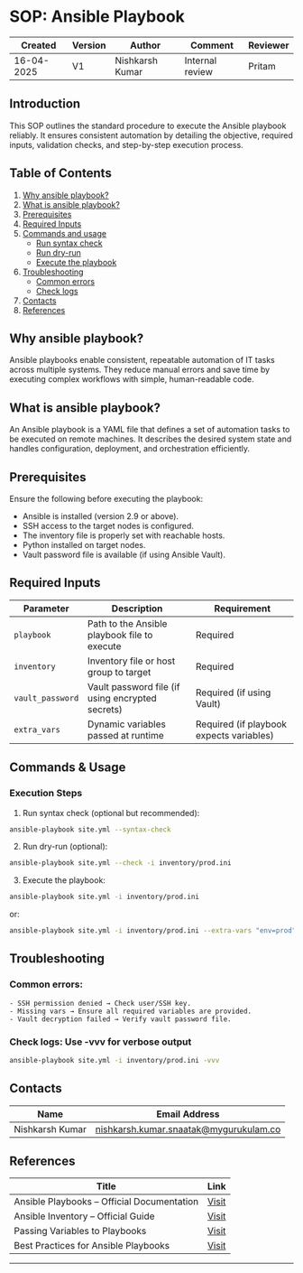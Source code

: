 # SOP: Ansible Playbook


| Created     | Version | Author          | Comment         | Reviewer |
|-------------|---------|-----------------|-----------------|----------|
| 16-04-2025  | V1      | Nishkarsh Kumar | Internal review | Pritam   |



## Introduction
This SOP outlines the standard procedure to execute the Ansible playbook reliably. It ensures consistent automation by detailing the objective, required inputs, validation checks, and step-by-step execution process.


## Table of Contents

1. [Why ansible playbook?](#why-ansible-playbook)
2. [What is ansible playbook?](#what-is-ansible-playbook)
3. [Prerequisites](#Prerequisites)  
4. [Required Inputs](#required-inputs)
3. [Commands and usage](#commands--usage)
     - [Run syntax check](#1-run-syntax-check)
     - [Run dry-run](#2-run-dry-run)
     - [Execute the playbook](#3-execute-the-playbook)
4. [Troubleshooting](#troubleshooting)
     - [Common errors](#common-errors)
     - [Check logs](#check-logs)
6. [Contacts](#contacts)
7. [References](#references)


## Why ansible playbook?
Ansible playbooks enable consistent, repeatable automation of IT tasks across multiple systems. They reduce manual errors and save time by executing complex workflows with simple, human-readable code.

## What is ansible playbook?
An Ansible playbook is a YAML file that defines a set of automation tasks to be executed on remote machines. It describes the desired system state and handles configuration, deployment, and orchestration efficiently.


## Prerequisites

Ensure the following before executing the playbook:

- Ansible is installed (version 2.9 or above).
- SSH access to the target nodes is configured.
- The inventory file is properly set with reachable hosts.
- Python installed on target nodes.
- Vault password file is available (if using Ansible Vault).


## Required Inputs

| Parameter        | Description                                      |  Requirement                            |
|------------------|--------------------------------------------------|-----------------------------------------|
| `playbook`       | Path to the Ansible playbook file to execute     | Required                                |
| `inventory`      | Inventory file or host group to target           | Required                                |
| `vault_password` | Vault password file (if using encrypted secrets) | Required (if using Vault)               |
| `extra_vars`     | Dynamic variables passed at runtime              | Required (if playbook expects variables)|


## Commands & Usage

### Execution Steps

1. Run syntax check (optional but recommended):

```bash
ansible-playbook site.yml --syntax-check
```

2. Run dry-run (optional):

```bash
ansible-playbook site.yml --check -i inventory/prod.ini
```

3. Execute the playbook:

```bash
ansible-playbook site.yml -i inventory/prod.ini 
```
or:

```bash
ansible-playbook site.yml -i inventory/prod.ini --extra-vars "env=prod" --vault-password-file ~/.ansible/.vault_pass.txt
```


## Troubleshooting

### Common errors:
    - SSH permission denied → Check user/SSH key.
    - Missing vars → Ensure all required variables are provided.
    - Vault decryption failed → Verify vault password file.

### Check logs: Use -vvv for verbose output

```bash
ansible-playbook site.yml -i inventory/prod.ini -vvv
```


## Contacts

| Name            | Email Address                                 |
|-----------------|-----------------------------------------------|
| Nishkarsh Kumar | nishkarsh.kumar.snaatak@mygurukulam.co        |


## References

| **Title**                                 | **Link**                                                                                      |
|-------------------------------------------|-----------------------------------------------------------------------------------------------|
| Ansible Playbooks – Official Documentation| [Visit](https://docs.ansible.com/ansible/latest/user_guide/playbooks.html)                    |
| Ansible Inventory – Official Guide        | [Visit](https://docs.ansible.com/ansible/latest/user_guide/intro_inventory.html)              |
| Passing Variables to Playbooks            | [Visit](https://docs.ansible.com/ansible/latest/user_guide/playbooks_variables.html)          |
| Best Practices for Ansible Playbooks      | [Visit](https://docs.ansible.com/ansible/latest/tips_tricks/index.html)                       |

---
